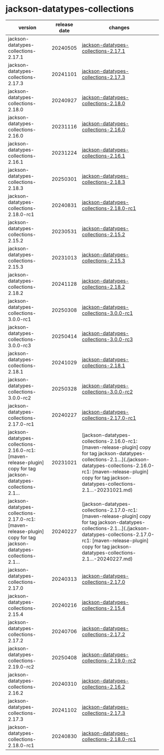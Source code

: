 # jackson-datatypes-collections	


|version|release date|changes|
|---|---|---|
|jackson-datatypes-collections-2.17.1|20240505|[jackson-datatypes-collections-2.17.1](./jackson-datatypes-collections-2.17.1-20240505.md)|
|jackson-datatypes-collections-2.17.3|20241101|[jackson-datatypes-collections-2.17.3](./jackson-datatypes-collections-2.17.3-20241101.md)|
|jackson-datatypes-collections-2.18.0|20240927|[jackson-datatypes-collections-2.18.0](./jackson-datatypes-collections-2.18.0-20240927.md)|
|jackson-datatypes-collections-2.16.0|20231116|[jackson-datatypes-collections-2.16.0](./jackson-datatypes-collections-2.16.0-20231116.md)|
|jackson-datatypes-collections-2.16.1|20231224|[jackson-datatypes-collections-2.16.1](./jackson-datatypes-collections-2.16.1-20231224.md)|
|jackson-datatypes-collections-2.18.3|20250301|[jackson-datatypes-collections-2.18.3](./jackson-datatypes-collections-2.18.3-20250301.md)|
|jackson-datatypes-collections-2.18.0-rc1|20240831|[jackson-datatypes-collections-2.18.0-rc1](./jackson-datatypes-collections-2.18.0-rc1-20240831.md)|
|jackson-datatypes-collections-2.15.2|20230531|[jackson-datatypes-collections-2.15.2](./jackson-datatypes-collections-2.15.2-20230531.md)|
|jackson-datatypes-collections-2.15.3|20231013|[jackson-datatypes-collections-2.15.3](./jackson-datatypes-collections-2.15.3-20231013.md)|
|jackson-datatypes-collections-2.18.2|20241128|[jackson-datatypes-collections-2.18.2](./jackson-datatypes-collections-2.18.2-20241128.md)|
|jackson-datatypes-collections-3.0.0-rc1|20250308|[jackson-datatypes-collections-3.0.0-rc1](./jackson-datatypes-collections-3.0.0-rc1-20250308.md)|
|jackson-datatypes-collections-3.0.0-rc3|20250414|[jackson-datatypes-collections-3.0.0-rc3](./jackson-datatypes-collections-3.0.0-rc3-20250414.md)|
|jackson-datatypes-collections-2.18.1|20241029|[jackson-datatypes-collections-2.18.1](./jackson-datatypes-collections-2.18.1-20241029.md)|
|jackson-datatypes-collections-3.0.0-rc2|20250328|[jackson-datatypes-collections-3.0.0-rc2](./jackson-datatypes-collections-3.0.0-rc2-20250328.md)|
|jackson-datatypes-collections-2.17.0-rc1|20240227|[jackson-datatypes-collections-2.17.0-rc1](./jackson-datatypes-collections-2.17.0-rc1-20240227.md)|
|jackson-datatypes-collections-2.16.0-rc1: [maven-release-plugin] copy for tag jackson-datatypes-collections-2.1…|20231021|[jackson-datatypes-collections-2.16.0-rc1: [maven-release-plugin] copy for tag jackson-datatypes-collections-2.1…](./jackson-datatypes-collections-2.16.0-rc1: [maven-release-plugin] copy for tag jackson-datatypes-collections-2.1…-20231021.md)|
|jackson-datatypes-collections-2.17.0-rc1: [maven-release-plugin] copy for tag jackson-datatypes-collections-2.1…|20240227|[jackson-datatypes-collections-2.17.0-rc1: [maven-release-plugin] copy for tag jackson-datatypes-collections-2.1…](./jackson-datatypes-collections-2.17.0-rc1: [maven-release-plugin] copy for tag jackson-datatypes-collections-2.1…-20240227.md)|
|jackson-datatypes-collections-2.17.0|20240313|[jackson-datatypes-collections-2.17.0](./jackson-datatypes-collections-2.17.0-20240313.md)|
|jackson-datatypes-collections-2.15.4|20240216|[jackson-datatypes-collections-2.15.4](./jackson-datatypes-collections-2.15.4-20240216.md)|
|jackson-datatypes-collections-2.17.2|20240706|[jackson-datatypes-collections-2.17.2](./jackson-datatypes-collections-2.17.2-20240706.md)|
|jackson-datatypes-collections-2.19.0-rc2|20250408|[jackson-datatypes-collections-2.19.0-rc2](./jackson-datatypes-collections-2.19.0-rc2-20250408.md)|
|jackson-datatypes-collections-2.16.2|20240310|[jackson-datatypes-collections-2.16.2](./jackson-datatypes-collections-2.16.2-20240310.md)|
|jackson-datatypes-collections-2.17.3|20241102|[jackson-datatypes-collections-2.17.3](./jackson-datatypes-collections-2.17.3-20241102.md)|
|jackson-datatypes-collections-2.18.0-rc1|20240830|[jackson-datatypes-collections-2.18.0-rc1](./jackson-datatypes-collections-2.18.0-rc1-20240830.md)|
